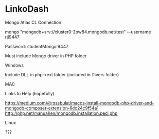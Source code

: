 # LinkoDash

Mongo Atlas CL Connection

mongo "mongodb+srv://cluster0-2pw84.mongodb.net/test" --username rjl9447

Password: studentMongo!9447

Must include Mongo driver in PHP folder

Windows

Include DLL in php->ext folder (included in Divers folder)

MAC

Links to Help (hopefully)

https://medium.com/@rossbulat/macos-install-mongodb-php-driver-and-mongodb-composer-extension-6dc24c9f54a1
http://php.net/manual/en/mongodb.installation.pecl.php

Linux

???
